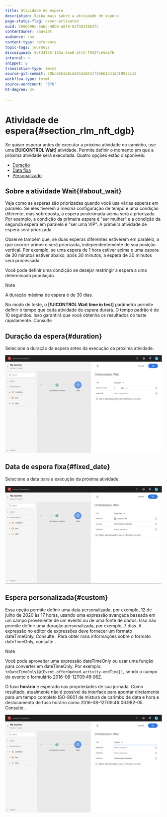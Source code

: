 ```yaml
---
title: Atividade de espera
description: Saiba mais sobre a atividade de espera
page-status-flag: never-activated
uuid: 269d590c-5a6d-40b9-a879-02f5033863fc
contentOwner: sauviat
audience: rns
content-type: reference
topic-tags: journeys
discoiquuid: 5df34f55-135a-4ea8-afc2-f9427ce5ae7b
internal: n
snippet: y
translation-type: tm+mt
source-git-commit: 70bc6653a8cdd552a0441f4b661341d3f095b112
workflow-type: tm+mt
source-wordcount: '376'
ht-degree: 3%

---
```



# Atividade de espera{#section_rlm_nft_dgb}

Se quiser esperar antes de executar a próxima atividade no caminho, use uma **[!UICONTROL Wait]** atividade. Permite definir o momento em que a próxima atividade será executada. Quatro opções estão disponíveis:

* [Duração](#duration)
* [Data fixa](#fixed_date)
* [Personalizado](#custom)

<!--* [Email send time optimization](#email_send_time_optimization)-->

## Sobre a atividade Wait{#about_wait}

Veja como as esperas são priorizadas quando você usa várias esperas em paralelo. Se eles tiverem a mesma configuração de tempo e uma condição diferente, mas sobreposta, a espera posicionada acima será a priorizada. Por exemplo, a condição da primeira espera é &quot;ser mulher&quot; e a condição da segunda espera em paralelo é &quot;ser uma VIP&quot;. A primeira atividade de espera será priorizada

Observe também que, se duas esperas diferentes estiverem em paralelo, a que ocorrer primeiro será priorizada, independentemente de sua posição vertical. Por exemplo, se uma espera de 1 hora estiver acima e uma espera de 30 minutos estiver abaixo, após 30 minutos, a espera de 30 minutos será processada.

Você pode definir uma condição se desejar restringir a espera a uma determinada população.

>[!NOTE]
>
>A duração máxima de espera é de 30 dias.
>
>No modo de teste, o **[!UICONTROL Wait time in test]** parâmetro permite definir o tempo que cada atividade de espera durará. O tempo padrão é de 10 segundos. Isso garantirá que você obtenha os resultados do teste rapidamente. Consulte [](../building-journeys/testing-the-journey.md)

## Duração da espera{#duration}

Selecione a duração da espera antes da execução da próxima atividade.

![](../assets/journey55.png)

## Data de espera fixa{#fixed_date}

Selecione a data para a execução da próxima atividade.

![](../assets/journey56.png)

## Espera personalizada{#custom}

Essa opção permite definir uma data personalizada, por exemplo, 12 de julho de 2020 às 17 horas, usando uma expressão avançada baseada em um campo proveniente de um evento ou de uma fonte de dados. Isso não permite definir uma duração personalizada, por exemplo, 7 dias. A expressão no editor de expressões deve fornecer um formato dateTimeOnly. Consulte [](../expression/expressionadvanced.md). Para obter mais informações sobre o formato dateTimeOnly, consulte [](../expression/data-types.md).

>[!NOTE]
>
>Você pode aproveitar uma expressão dateTimeOnly ou usar uma função para converter em dateTimeOnly. Por exemplo: ```toDateTimeOnly(@{Event.offerOpened.activity.endTime})```, sendo o campo do evento o formulário 2016-08-12T09:46:06Z.
>
>O fuso **horário** é esperado nas propriedades de sua jornada. Como resultado, atualmente não é possível da interface para apontar diretamente para um tempo completo ISO-8601 de mistura de carimbo de data e hora e deslocamento de fuso horário como 2016-08-12T09:46:06.982-05. Consulte [](../building-journeys/timezone-management.md).

![](../assets/journey57.png)

<!--## Email send time optimization{#email_send_time_optimization}

>[!CAUTION]
>
>The email send time optimization capability is only available to customers who use the [Adobe Experience Platform Data Connector](https://docs.adobe.com/content/help/en/campaign-standard/using/developing/mapping-campaign-and-aep-data/aep-about-data-connector.html).

This type of wait uses a score calculated in the Adobe Experience Platform. The score calculates the propensity to click or open an email in the future based on past behavior. Note that the algorithm calculating the score needs a certain amount of data to work. As a result, when it does not have enough data, the default wait time will apply. At publication time, you’ll be notified that the default time applies.

>[!NOTE]
>
>The first event of your journey must have a namespace.
>
>This capability is only available after an **[!UICONTROL Email]** activity. You need to have Adobe Campaign Standard.

1. In the **[!UICONTROL Amount of time]** field, define the number of hours to consider to optimize email sending.
1. In the **[!UICONTROL Optimization type]** field, choose if the optimization should increase clicks or opens.
1. In the **[!UICONTROL Default time]** field, define the default time to wait if the predictive send time score is not available.

    >[!NOTE]
    >
    >Note that the send time score can be unavailable because there is not enough data to perform the calculation. In this case, you will be informed, at publication time, that the default time applies.

![](../assets/journey57bis.png)-->
